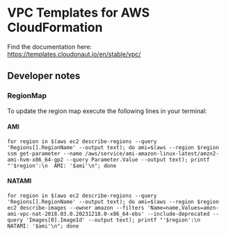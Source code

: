 # VPC Templates for AWS CloudFormation

Find the documentation here: https://templates.cloudonaut.io/en/stable/vpc/

## Developer notes

### RegionMap
To update the region map execute the following lines in your terminal:

#### AMI
```
for region in $(aws ec2 describe-regions --query 'Regions[].RegionName' --output text); do ami=$(aws --region $region ssm get-parameter --name /aws/service/ami-amazon-linux-latest/amzn2-ami-hvm-x86_64-gp2 --query Parameter.Value --output text); printf "'$region':\n  AMI: '$ami'\n"; done
```

#### NATAMI
```
for region in $(aws ec2 describe-regions --query 'Regions[].RegionName' --output text); do ami=$(aws --region $region ec2 describe-images --owner amazon --filters 'Name=name,Values=amzn-ami-vpc-nat-2018.03.0.20231218.0-x86_64-ebs' --include-deprecated --query 'Images[0].ImageId' --output text); printf "'$region':\n  NATAMI: '$ami'\n"; done
```
